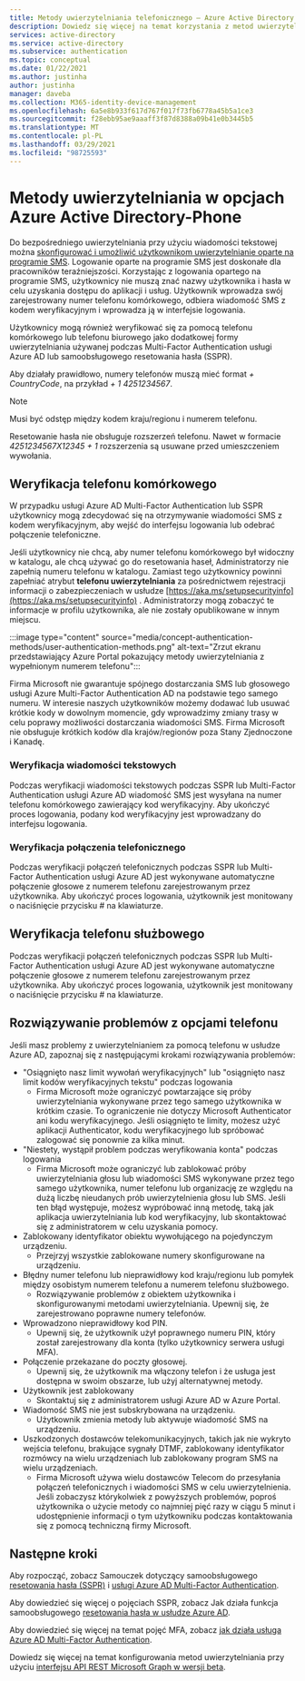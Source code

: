 ```yaml
---
title: Metody uwierzytelniania telefonicznego — Azure Active Directory
description: Dowiedz się więcej na temat korzystania z metod uwierzytelniania telefonicznego w Azure Active Directory, aby pomóc ulepszyć i zabezpieczyć zdarzenia logowania
services: active-directory
ms.service: active-directory
ms.subservice: authentication
ms.topic: conceptual
ms.date: 01/22/2021
ms.author: justinha
author: justinha
manager: daveba
ms.collection: M365-identity-device-management
ms.openlocfilehash: 6a5e8b933f617d767f017f73fb6778a45b5a1ce3
ms.sourcegitcommit: f28ebb95ae9aaaff3f87d8388a09b41e0b3445b5
ms.translationtype: MT
ms.contentlocale: pl-PL
ms.lasthandoff: 03/29/2021
ms.locfileid: "98725593"
---
```

# <a name="authentication-methods-in-azure-active-directory---phone-options"></a>Metody uwierzytelniania w opcjach Azure Active Directory-Phone

Do bezpośredniego uwierzytelniania przy użyciu wiadomości tekstowej można [skonfigurować i umożliwić użytkownikom uwierzytelnianie oparte na programie SMS](howto-authentication-sms-signin.md). Logowanie oparte na programie SMS jest doskonałe dla pracowników teraźniejszości. Korzystając z logowania opartego na programie SMS, użytkownicy nie muszą znać nazwy użytkownika i hasła w celu uzyskania dostępu do aplikacji i usług. Użytkownik wprowadza swój zarejestrowany numer telefonu komórkowego, odbiera wiadomość SMS z kodem weryfikacyjnym i wprowadza ją w interfejsie logowania.

Użytkownicy mogą również weryfikować się za pomocą telefonu komórkowego lub telefonu biurowego jako dodatkowej formy uwierzytelniania używanej podczas Multi-Factor Authentication usługi Azure AD lub samoobsługowego resetowania hasła (SSPR).

Aby działały prawidłowo, numery telefonów muszą mieć format *+ CountryCode*, na przykład *+ 1 4251234567*.

> [!NOTE]
> Musi być odstęp między kodem kraju/regionu i numerem telefonu.
>
> Resetowanie hasła nie obsługuje rozszerzeń telefonu. Nawet w formacie *4251234567X12345 + 1* rozszerzenia są usuwane przed umieszczeniem wywołania.

## <a name="mobile-phone-verification"></a>Weryfikacja telefonu komórkowego

W przypadku usługi Azure AD Multi-Factor Authentication lub SSPR użytkownicy mogą zdecydować się na otrzymywanie wiadomości SMS z kodem weryfikacyjnym, aby wejść do interfejsu logowania lub odebrać połączenie telefoniczne.

Jeśli użytkownicy nie chcą, aby numer telefonu komórkowego był widoczny w katalogu, ale chcą używać go do resetowania haseł, Administratorzy nie zapełnią numeru telefonu w katalogu. Zamiast tego użytkownicy powinni zapełniać atrybut **telefonu uwierzytelniania** za pośrednictwem rejestracji informacji o zabezpieczeniach w usłudze [https://aka.ms/setupsecurityinfo](https://aka.ms/setupsecurityinfo) . Administratorzy mogą zobaczyć te informacje w profilu użytkownika, ale nie zostały opublikowane w innym miejscu.

:::image type="content" source="media/concept-authentication-methods/user-authentication-methods.png" alt-text="Zrzut ekranu przedstawiający Azure Portal pokazujący metody uwierzytelniania z wypełnionym numerem telefonu":::

Firma Microsoft nie gwarantuje spójnego dostarczania SMS lub głosowego usługi Azure Multi-Factor Authentication AD na podstawie tego samego numeru. W interesie naszych użytkowników możemy dodawać lub usuwać krótkie kody w dowolnym momencie, gdy wprowadzimy zmiany trasy w celu poprawy możliwości dostarczania wiadomości SMS. Firma Microsoft nie obsługuje krótkich kodów dla krajów/regionów poza Stany Zjednoczone i Kanadę.

### <a name="text-message-verification"></a>Weryfikacja wiadomości tekstowych

Podczas weryfikacji wiadomości tekstowych podczas SSPR lub Multi-Factor Authentication usługi Azure AD wiadomość SMS jest wysyłana na numer telefonu komórkowego zawierający kod weryfikacyjny. Aby ukończyć proces logowania, podany kod weryfikacyjny jest wprowadzany do interfejsu logowania.

### <a name="phone-call-verification"></a>Weryfikacja połączenia telefonicznego

Podczas weryfikacji połączeń telefonicznych podczas SSPR lub Multi-Factor Authentication usługi Azure AD jest wykonywane automatyczne połączenie głosowe z numerem telefonu zarejestrowanym przez użytkownika. Aby ukończyć proces logowania, użytkownik jest monitowany o naciśnięcie przycisku # na klawiaturze.

## <a name="office-phone-verification"></a>Weryfikacja telefonu służbowego

Podczas weryfikacji połączeń telefonicznych podczas SSPR lub Multi-Factor Authentication usługi Azure AD jest wykonywane automatyczne połączenie głosowe z numerem telefonu zarejestrowanym przez użytkownika. Aby ukończyć proces logowania, użytkownik jest monitowany o naciśnięcie przycisku # na klawiaturze.

## <a name="troubleshooting-phone-options"></a>Rozwiązywanie problemów z opcjami telefonu

Jeśli masz problemy z uwierzytelnianiem za pomocą telefonu w usłudze Azure AD, zapoznaj się z następującymi krokami rozwiązywania problemów:

* "Osiągnięto nasz limit wywołań weryfikacyjnych" lub "osiągnięto nasz limit kodów weryfikacyjnych tekstu" podczas logowania
   * Firma Microsoft może ograniczyć powtarzające się próby uwierzytelniania wykonywane przez tego samego użytkownika w krótkim czasie. To ograniczenie nie dotyczy Microsoft Authenticator ani kodu weryfikacyjnego. Jeśli osiągnięto te limity, możesz użyć aplikacji Authenticator, kodu weryfikacyjnego lub spróbować zalogować się ponownie za kilka minut.
* "Niestety, wystąpił problem podczas weryfikowania konta" podczas logowania
   * Firma Microsoft może ograniczyć lub zablokować próby uwierzytelniania głosu lub wiadomości SMS wykonywane przez tego samego użytkownika, numer telefonu lub organizację ze względu na dużą liczbę nieudanych prób uwierzytelnienia głosu lub SMS. Jeśli ten błąd występuje, możesz wypróbować inną metodę, taką jak aplikacja uwierzytelniania lub kod weryfikacyjny, lub skontaktować się z administratorem w celu uzyskania pomocy.
* Zablokowany identyfikator obiektu wywołującego na pojedynczym urządzeniu.
   * Przejrzyj wszystkie zablokowane numery skonfigurowane na urządzeniu.
* Błędny numer telefonu lub nieprawidłowy kod kraju/regionu lub pomyłek między osobistym numerem telefonu a numerem telefonu służbowego.
   * Rozwiązywanie problemów z obiektem użytkownika i skonfigurowanymi metodami uwierzytelniania. Upewnij się, że zarejestrowano poprawne numery telefonów.
* Wprowadzono nieprawidłowy kod PIN.
   * Upewnij się, że użytkownik użył poprawnego numeru PIN, który został zarejestrowany dla konta (tylko użytkownicy serwera usługi MFA).
* Połączenie przekazane do poczty głosowej.
   * Upewnij się, że użytkownik ma włączony telefon i że usługa jest dostępna w swoim obszarze, lub użyj alternatywnej metody.
* Użytkownik jest zablokowany
   * Skontaktuj się z administratorem usługi Azure AD w Azure Portal.
* Wiadomość SMS nie jest subskrybowana na urządzeniu.
   * Użytkownik zmienia metody lub aktywuje wiadomość SMS na urządzeniu.
* Uszkodzonych dostawców telekomunikacyjnych, takich jak nie wykryto wejścia telefonu, brakujące sygnały DTMF, zablokowany identyfikator rozmówcy na wielu urządzeniach lub zablokowany program SMS na wielu urządzeniach.
   * Firma Microsoft używa wielu dostawców Telecom do przesyłania połączeń telefonicznych i wiadomości SMS w celu uwierzytelnienia. Jeśli zobaczysz którykolwiek z powyższych problemów, poproś użytkownika o użycie metody co najmniej pięć razy w ciągu 5 minut i udostępnienie informacji o tym użytkowniku podczas kontaktowania się z pomocą techniczną firmy Microsoft.

## <a name="next-steps"></a>Następne kroki

Aby rozpocząć, zobacz Samouczek dotyczący samoobsługowego [resetowania hasła (SSPR)][tutorial-sspr] i [usługi Azure AD Multi-Factor Authentication][tutorial-azure-mfa].

Aby dowiedzieć się więcej o pojęciach SSPR, zobacz Jak działa funkcja samoobsługowego [resetowania hasła w usłudze Azure AD][concept-sspr].

Aby dowiedzieć się więcej na temat pojęć MFA, zobacz [jak działa usługa Azure AD Multi-Factor Authentication][concept-mfa].

Dowiedz się więcej na temat konfigurowania metod uwierzytelniania przy użyciu [interfejsu API REST Microsoft Graph w wersji beta](/graph/api/resources/authenticationmethods-overview?view=graph-rest-beta&preserve-view=true).

<!-- INTERNAL LINKS -->
[tutorial-sspr]: tutorial-enable-sspr.md
[tutorial-azure-mfa]: tutorial-enable-azure-mfa.md
[concept-sspr]: concept-sspr-howitworks.md
[concept-mfa]: concept-mfa-howitworks.md
